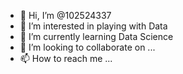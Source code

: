 - 👋 Hi, I’m @102524337
- 👀 I’m interested in playing with Data 
- 🌱 I’m currently learning Data Science
- 💞️ I’m looking to collaborate on ...
- 📫 How to reach me ...

<!---
102524337/102524337 is a ✨ special ✨ repository because its `README.md` (this file) appears on your GitHub profile.
You can click the Preview link to take a look at your changes.
--->

